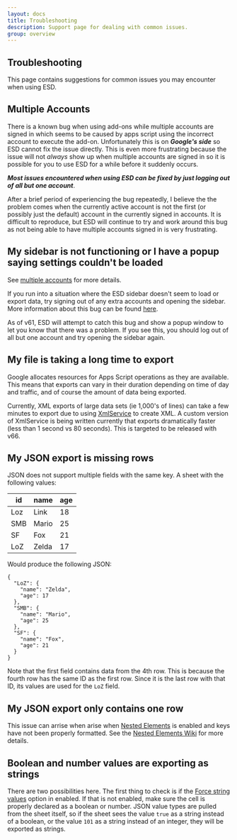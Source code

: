 ```yaml
---
layout: docs
title: Troubleshooting
description: Support page for dealing with common issues.
group: overview
---
```


Troubleshooting
---------------

This page contains suggestions for common issues you may encounter when using ESD.

Multiple Accounts
-----------------
There is a known bug when using add-ons while multiple accounts are signed in which seems to be caused by apps script using the incorrect account to execute the add-on. Unfortunately this is on ***Google's side*** so ESD cannot fix the issue directly. This is even more frustrating because the issue will not *always* show up when multiple accounts are signed in so it is possible for you to use ESD for a while before it suddenly occurs.

***Most issues encountered when using ESD can be fixed by just logging out of all but one account***.

After a brief period of experiencing the bug repeatedly, I believe the the problem comes when the currently active account is not the first (or possibly just the default) account in the currently signed in accounts. It is difficult to reproduce, but ESD will continue to try and work around this bug as not being able to have multiple accounts signed in is very frustrating.

My sidebar is not functioning or I have a popup saying settings couldn't be loaded
----------------------------------------------------------------------------------
See [multiple accounts](#multiple-accounts) for more details.

If you run into a situation where the ESD sidebar doesn't seem to load or export data, try signing out of any extra accounts and opening the sidebar. More information about this bug can be found [here](https://sites.google.com/site/scriptsexamples/home/announcements/multiple-accounts-issue-with-google-apps-script).

As of v61, ESD will attempt to catch this bug and show a popup window to let you know that there was a problem. If you see this, you should log out of all but one account and try opening the sidebar again.

My file is taking a long time to export
---------------------------------------
Google allocates resources for Apps Script operations as they are available. This means that exports can vary in their duration depending on time of day and traffic, and of course the amount of data being exported.

Currently, XML exports of large data sets (ie 1,000's of lines) can take a few minutes to export due to using [XmlService](https://developers.google.com/apps-script/reference/xml-service/xml-service) to create XML. A custom version of XmlService is being written currently that exports dramatically faster (less than 1 second vs 80 seconds). This is targeted to be released with v66.

My JSON export is missing rows
------------------------------
JSON does not support multiple fields with the same key. A sheet with the following values:

id | name | age
-- | ---- | ---
Loz | Link | 18
SMB | Mario | 25
SF | Fox | 21
LoZ | Zelda | 17

Would produce the following JSON:

```
{
  "LoZ": {
    "name": "Zelda",
    "age": 17
  },
  "SMB": {
    "name": "Mario",
    "age": 25
  },
  "SF": {
    "name": "Fox",
    "age": 21
  }
}
```

Note that the first field contains data from the 4th row. This is because the fourth row has the same ID as the first row. Since it is the last row with that ID, its values are used for the `LoZ` field.

My JSON export only contains one row
------------------------------------
This issue can arrise when arise when [Nested Elements](general/nestedelements.md) is enabled and keys have not been properly formatted. See the [Nested Elements Wiki](https://github.com/Synthoid/ExportSheetData/wiki/Nested-Elements#advanced-key-formatting) for more details.

Boolean and number values are exporting as strings
--------------------------------------------------
There are two possibilities here. The first thing to check is if the [Force string values](json/forcestringvalues.md) option in enabled. If that is not enabled, make sure the cell is properly declared as a boolean or number. JSON value types are pulled from the sheet itself, so if the sheet sees the value `true` as a string instead of a boolean, or the value `101` as a string instead of an integer, they will be exported as strings.
